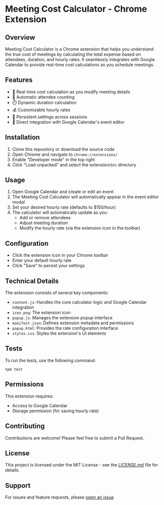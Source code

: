 # Meeting Cost Calculator - Chrome Extension

## Overview
Meeting Cost Calculator is a Chrome extension that helps you understand the true cost of meetings by calculating the total expense based on attendees, duration, and hourly rates. It seamlessly integrates with Google Calendar to provide real-time cost calculations as you schedule meetings.

## Features
- 🔄 Real-time cost calculation as you modify meeting details
- 👥 Automatic attendee counting
- ⏱️ Dynamic duration calculation
- 💰 Customizable hourly rates
- 💾 Persistent settings across sessions
- 🎯 Direct integration with Google Calendar's event editor

## Installation
1. Clone this repository or download the source code
2. Open Chrome and navigate to `chrome://extensions/`
3. Enable "Developer mode" in the top right
4. Click "Load unpacked" and select the extension/src directory

## Usage
1. Open Google Calendar and create or edit an event
2. The Meeting Cost Calculator will automatically appear in the event editor modal
3. Set your desired hourly rate (defaults to $150/hour)
4. The calculator will automatically update as you:
   - Add or remove attendees
   - Adjust meeting duration
   - Modify the hourly rate (via the extension icon in the toolbar)

## Configuration
- Click the extension icon in your Chrome toolbar
- Enter your default hourly rate
- Click "Save" to persist your settings

## Technical Details
The extension consists of several key components:
- `content.js`: Handles the core calculator logic and Google Calendar integration
- `icon.png`: The extension icon
- `popup.js`: Manages the extension popup interface
- `manifest.json`: Defines extension metadata and permissions
- `popup.html`: Provides the rate configuration interface
- `styles.css`: Styles the extension's UI elements

## Tests
To run the tests, use the following command:
```
npm test
```

## Permissions
This extension requires:
- Access to Google Calendar
- Storage permission (for saving hourly rate)

## Contributing
Contributions are welcome! Please feel free to submit a Pull Request.

## License
This project is licensed under the MIT License - see the [LICENSE.md](LICENSE.md) file for details.

## Support
For issues and feature requests, please [open an issue](https://github.com/mikeonthemike/meeting-cost-calculator/issues)